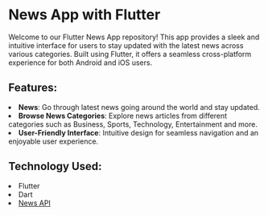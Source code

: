 # News App with Flutter
Welcome to our Flutter News App repository! This app provides a sleek and intuitive interface for users to stay updated with the latest news across various categories. Built using Flutter, it offers a seamless cross-platform experience for both Android and iOS users.

<h2>Features:</h2>
<li> <b>News</b>: Go through latest news going around the world and stay updated.</li>
<li> <b>Browse News Categories</b>: Explore news articles from different categories such as Business, Sports, Technology, Entertainment and more. </li>
<li> <b>User-Friendly Interface</b>: Intuitive design for seamless navigation and an enjoyable user experience.</li>

<h2>Technology Used:</h2>
<li>Flutter</li>
<li>Dart</li>
<li><a href="https://newsapi.org/">News API</a></li>
